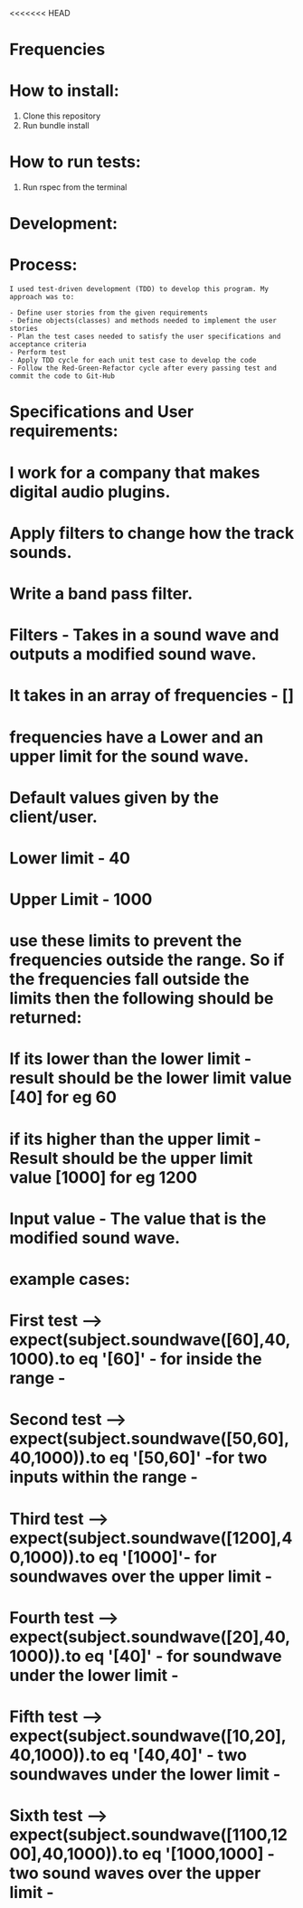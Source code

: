 <<<<<<< HEAD
# Frequencies

# How to install:

1. Clone this repository
2. Run bundle install

# How to run tests:

1. Run rspec from the terminal

# Development:

# Process:
    I used test-driven development (TDD) to develop this program. My approach was to:

    - Define user stories from the given requirements
    - Define objects(classes) and methods needed to implement the user stories
    - Plan the test cases needed to satisfy the user specifications and acceptance criteria
    - Perform test
    - Apply TDD cycle for each unit test case to develop the code
    - Follow the Red-Green-Refactor cycle after every passing test and commit the code to Git-Hub




# Specifications and User requirements:

# I work for a company that makes digital audio plugins. 
# Apply filters to change how the track sounds.
# Write a band pass filter.

# Filters - Takes in a sound wave and outputs a modified sound wave.
# It takes in an array of frequencies - []
# frequencies have a Lower and an upper limit for the sound wave.
# Default values given by the client/user. 
# Lower limit - 40
# Upper Limit - 1000
# use these limits to prevent the frequencies outside the range. So if the frequencies fall outside the limits then the following should be returned:
# If its lower than the lower limit - result should be the lower limit value [40] for eg 60
# if its higher than the upper limit - Result should be the upper limit value [1000] for eg 1200
# Input value - The value that is the modified sound wave.

#  example cases:

#  First test --> expect(subject.soundwave([60],40,1000).to eq '[60]' - for inside the range -

#  Second test --> expect(subject.soundwave([50,60],40,1000)).to eq '[50,60]' -for two inputs within the range -

# Third test --> expect(subject.soundwave([1200],40,1000)).to eq '[1000]'- for soundwaves over the upper limit - 

# Fourth test --> expect(subject.soundwave([20],40,1000)).to eq '[40]' - for soundwave under the lower limit -

# Fifth test --> expect(subject.soundwave([10,20],40,1000)).to eq '[40,40]' - two soundwaves under the lower limit -

# Sixth test --> expect(subject.soundwave([1100,1200],40,1000)).to eq '[1000,1000] - two sound waves over the upper limit -


